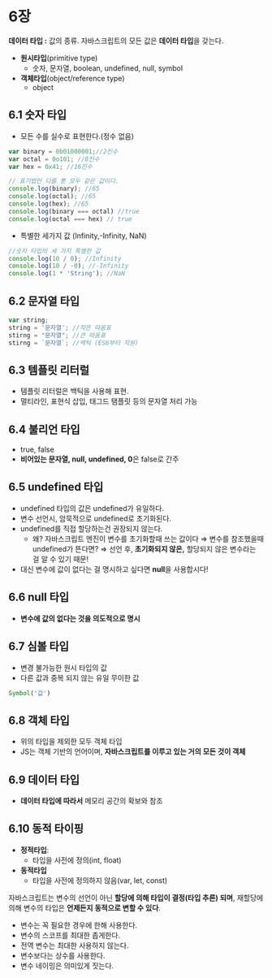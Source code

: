 # 6장

**데이터 타입 :** 값의 종류. 자바스크립트의 모든 값은 **데이터 타입**을 갖는다.

- **원시타입**(primitive type)
    - 숫자, 문자열, boolean, undefined, null, symbol
- **객체타입**(object/reference type)
    - object

## 6.1 숫자 타입

- 모든 수를 실수로 표현한다.(정수 없음)

```jsx
var binary = 0b01000001;//2진수
var octal = 0o101; //8진수
var hex = 0x41; //16진수

// 표기법만 다를 뿐 모두 같은 값이다.
console.log(binary); //65
console.log(octal); //65
console.log(hex); //65
console.log(binary === octal) //true
console.log(octal === hex) // true
```

- 특별한 세가지 값 (Infinity,-Infinity, NaN)

```jsx
//숫자 타입의 세 가지 특별한 값
console.log(10 / 0); //Infinity
console.log(10 / -0); //-Infinity
console.log(1 * 'String'); //NaN
```

## 6.2 문자열 타입

```jsx
var string;
string = '문자열'; //작은 따옴표
stirng = "문자열"; //큰 따옴표
stirng = `문자열`; //백틱 (ES6부터 지원)
```

## 6.3 템플릿 리터럴

- 템플릿 리터럴은 백틱을 사용해 표현.
- 멀티라인, 표현식 삽입, 태그드 탬플릿 등의 문자열 처리 가능

## 6.4 불리언 타입

- true, false
- **비어있는 문자열, null, undefined, 0**은 false로 간주

## 6.5 undefined 타입

- undefined 타입의 값은 undefined가 유일하다.
- 변수 선언시, 암묵적으로 undefined로 초기화된다.
- undefined를 직접 할당하는건 권장되지 않는다.
    - 왜? 자바스크립트 엔진이 변수를 초기화할때 쓰는 값이다
    ⇒ 변수를 참조했을때 undefined가 뜬다면?
    ⇒ 선언 후, **초기화되지 않은,** 할당되지 않은 변수라는 걸 알 수 있기 때문!
- 대신 변수에 값이 없다는 걸 명시하고 싶다면 **null**을 사용합시다!

## 6.6 null 타입

- **변수에 값의 없다는 것을 의도적으로 명시**

## 6.7 심볼 타입

- 변경 불가능한 원시 타입의 값
- 다른 값과 중복 되지 않는 유일 무이한 값

```jsx
Symbol('값')
```

## 6.8 객체 타입

- 위의 타입을 제외한 모두 객체 타입
- JS는 객체 기반의 언어이며, **자바스크립트를 이루고 있는 거의 모든 것이 객체**

## 6.9 데이터 타입

- **데이터 타입에 따라서** 메모리 공간의 확보와 참조

## 6.10 동적 타이핑

- **정적타입**:
    - 타입을 사전에 정의(int, float)
- **동적타입**
    - 타입을 사전에 정의하지 않음(var, let, const)
    

자바스크립트는 변수의 선언이 아닌 **할당에 의해 타입이 결정(타입 추론) 되며**, 재할당에 의해 변수의 타입은 **언제든지 동적으로 변할 수 있다**.

- 변수는 꼭 필요한 경우에 한해 사용한다.
- 변수의 스코프를 최대한 좁게한다.
- 전역 변수는 최대한 사용하지 않는다.
- 변수보다는 상수를 사용한다.
- 변수 네이밍은 의미있게 짓는다.